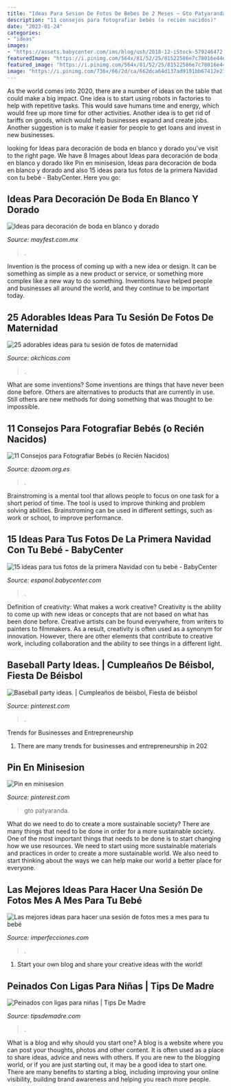```yaml
---
title: "Ideas Para Sesion De Fotos De Bebes De 2 Meses ~ Gto Patyaranda"
description: "11 consejos para fotografiar bebés (o recién nacidos)"
date: "2023-01-24"
categories:
- "ideas"
images:
- "https://assets.babycenter.com/ims/blog/ush/2018-12-iStock-579246472.jpg"
featuredImage: "https://i.pinimg.com/564x/81/52/25/81522586e7c78016e44e5c5224408baa.jpg"
featured_image: "https://i.pinimg.com/564x/81/52/25/81522586e7c78016e44e5c5224408baa.jpg"
image: "https://i.pinimg.com/736x/66/2d/ca/662dca64d137ad9101bb67412e237cdd.jpg"
---
```



As the world comes into 2020, there are a number of ideas on the table that could make a big impact. One idea is to start using robots in factories to help with repetitive tasks. This would save humans time and energy, which would free up more time for other activities. Another idea is to get rid of tariffs on goods, which would help businesses expand and create jobs. Another suggestion is to make it easier for people to get loans and invest in new businesses.

	

		
looking for Ideas para decoración de boda en blanco y dorado you've visit to the right page. We have 8 Images about Ideas para decoración de boda en blanco y dorado like Pin en minisesion, Ideas para decoración de boda en blanco y dorado and also 15 ideas para tus fotos de la primera Navidad con tu bebé - BabyCenter. Here you go:
		
    
## Ideas Para Decoración De Boda En Blanco Y Dorado

<img loading=lazy src="https://i.pinimg.com/564x/81/52/25/81522586e7c78016e44e5c5224408baa.jpg" onerror="this.onerror=null;this.src='https://tse2.mm.bing.net/th?id=OIP.qjnPL3ruOtWZsOfNfvGiewHaLG&amp;pid=15.1';" alt="Ideas para decoración de boda en blanco y dorado">

_Source: mayfest.com.mx_

>. 

	

Invention is the process of coming up with a new idea or design. It can be something as simple as a new product or service, or something more complex like a new way to do something. Inventions have helped people and businesses all around the world, and they continue to be important today.

    
## 25 Adorables Ideas Para Tu Sesión De Fotos De Maternidad

<img loading=lazy src="https://www.okchicas.com/wp-content/uploads/2015/11/fotografías-de-embarazadas-6.jpg" onerror="this.onerror=null;this.src='https://tse3.mm.bing.net/th?id=OIP.TzDqLng6ZiCUCQW4OFxnpwHaLF&amp;pid=15.1';" alt="25 adorables ideas para tu sesión de fotos de maternidad">

_Source: okchicas.com_

>. 

	

What are some inventions?
Some inventions are things that have never been done before. Others are alternatives to products that are currently in use. Still others are new methods for doing something that was thought to be impossible.

    
## 11 Consejos Para Fotografiar Bebés (o Recién Nacidos)

<img loading=lazy src="https://www.dzoom.org.es/wp-content/uploads/2008/03/sesion-bebe-newborn-7.jpg" onerror="this.onerror=null;this.src='https://tse3.mm.bing.net/th?id=OIP.EMYUDyfP4sAofo7FGNaLGQHaFS&amp;pid=15.1';" alt="11 Consejos para Fotografiar Bebés (o Recién Nacidos)">

_Source: dzoom.org.es_

>. 

	

Brainstroming is a mental tool that allows people to focus on one task for a short period of time. The tool is used to improve thinking and problem solving abilities. Brainstroming can be used in different settings, such as work or school, to improve performance.

    
## 15 Ideas Para Tus Fotos De La Primera Navidad Con Tu Bebé - BabyCenter

<img loading=lazy src="https://assets.babycenter.com/ims/blog/ush/2018-12-iStock-579246472.jpg" onerror="this.onerror=null;this.src='https://tse3.mm.bing.net/th?id=OIP.UoA1Y5y1eD_SzV02ZxUHfQHaE8&amp;pid=15.1';" alt="15 ideas para tus fotos de la primera Navidad con tu bebé - BabyCenter">

_Source: espanol.babycenter.com_

>. 

	

Definition of creativity: What makes a work creative?
Creativity is the ability to come up with new ideas or concepts that are not based on what has been done before. Creative artists can be found everywhere, from writers to painters to filmmakers. As a result, creativity is often used as a synonym for innovation. However, there are other elements that contribute to creative work, including collaboration and the ability to see things in a different light.

    
## Baseball Party Ideas. | Cumpleaños De Béisbol, Fiesta De Béisbol

<img loading=lazy src="https://i.pinimg.com/736x/66/2d/ca/662dca64d137ad9101bb67412e237cdd.jpg" onerror="this.onerror=null;this.src='https://tse2.mm.bing.net/th?id=OIP.kgc2JNd4aNPHpGpxGHkmyQHaJ_&amp;pid=15.1';" alt="Baseball party ideas. | Cumpleaños de béisbol, Fiesta de béisbol">

_Source: pinterest.com_

>. 

	

Trends for Businesses and Entrepreneurship
1. There are many trends for businesses and entrepreneurship in 202
    
## Pin En Minisesion

<img loading=lazy src="https://i.pinimg.com/736x/83/8e/42/838e42cdc4e91dc86d98a57ad183e8a4.jpg" onerror="this.onerror=null;this.src='https://tse2.mm.bing.net/th?id=OIP.swCwceUTqR0j59waC9BMEQHaGj&amp;pid=15.1';" alt="Pin en minisesion">

_Source: pinterest.com_

>gto patyaranda. 

	

What do we need to do to create a more sustainable society?
There are many things that need to be done in order for a more sustainable society. One of the most important things that needs to be done is to start changing how we use resources. We need to start using more sustainable materials and practices in order to create a more sustainable world. We also need to start thinking about the ways we can help make our world a better place for everyone.

    
## Las Mejores Ideas Para Hacer Una Sesión De Fotos Mes A Mes Para Tu Bebé

<img loading=lazy src="http://www.blogdelfotografo.com/wp-content/uploads/2015/01/Louish-Pixel_Creatividad.jpg" onerror="this.onerror=null;this.src='https://tse4.mm.bing.net/th?id=OIP.DvGSaw765fm_xtAXDEW0CAHaE8&amp;pid=15.1';" alt="Las mejores ideas para hacer una sesión de fotos mes a mes para tu bebé">

_Source: imperfecciones.com_

>. 

	

1. Start your own blog and share your creative ideas with the world!

    
## Peinados Con Ligas Para Niñas | Tips De Madre

<img loading=lazy src="http://tipsdemadre.com/wp-content/uploads/2014/11/peinado-nina-7.jpg" onerror="this.onerror=null;this.src='https://tse1.mm.bing.net/th?id=OIP.tzQjCxR6EO39k8gKfxqyQwHaHa&amp;pid=15.1';" alt="Peinados con ligas para niñas | Tips De Madre">

_Source: tipsdemadre.com_

>. 

	

What is a blog and why should you start one?
A blog is a website where you can post your thoughts, photos and other content. It is often used as a place to share ideas, advice and news with others. If you are new to the blogging world, or if you are just starting out, it may be a good idea to start one. There are many benefits to starting a blog, including improving your online visibility, building brand awareness and helping you reach more people.

